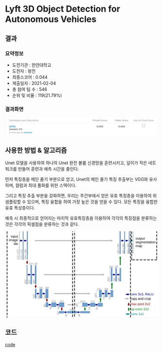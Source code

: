 # Lyft 3D Object Detection for Autonomous Vehicles

## 결과

### 요약정보

- 도전기관 : 한얀대학교
- 도전자 : 왕전
- 최종스코어 : 0.044
- 제출일자 : 2021-02-04
- 총 참여 팀 수 : 546
- 순위 및 비율 : 119(21.79%)

### 결과화면

![image](./img/score.png)

## 사용한 방법 & 알고리즘

Unet 모델을 사용하여 하나의 Unet 완전 볼륨 신경망을 훈련시키고, 깊이가 작은 네트워크를 만들어 훈련과 예측 시간을 줄인다.

먼저 특징층을 메인 줄기 부분으로 얻고, Unet의 메인 줄기 특징 추출부는 VGG와 유사하며, 컬럼과 최대 풀화를 위한 스택이다.

그리고 특징 추출 부분을 강화하면, 우리는 주간부에서 얻은 유효 특징층을 이용하여 위 샘플링할 수 있으며, 특징 융합을 하여 가장 높은 것을 얻을 수 있다. 모든 특징을 융합한 유효 특성층이다.

예측 시 최종적으로 얻어지는 마지막 유효특징층을 이용하여 각각의 특징점을 분류하는 것은 각각의 픽셀점을 분류하는 것과 같다.

![image](./img/ex.png)



## 코드

[code](./lyft3d.ipynb)







